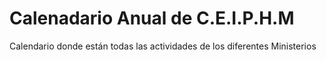 # Calenadario Anual de C.E.I.P.H.M

Calendario donde están todas las actividades de los diferentes Ministerios